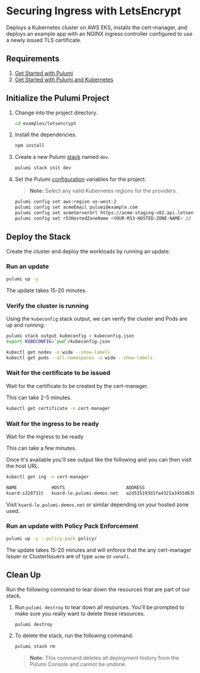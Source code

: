 # Securing Ingress with LetsEncrypt

Deploys a Kubernetes cluster on AWS EKS, installs the cert-manager, and deploys
an example app with an NGINX ingress controller configured to use a newly
issued TLS certificate.

## Requirements

1. [Get Started with Pulumi](https://www.pulumi.com/docs/get-started/kubernetes/)
1. [Get Started with Pulumi and Kubernetes](https://www.pulumi.com/docs/get-started/kubernetes/)

## Initialize the Pulumi Project

1.  Change into the project directory.

    ```bash
	cd examples/letsencrypt
    ```

1.  Install the dependencies.

    ```bash
    npm install
    ```

1.  Create a new Pulumi [stack][stack] named `dev`.

    ```bash
    pulumi stack init dev
    ```

1. Set the Pulumi [configuration][pulumi-config] variables for the project.

    > **Note:** Select any valid Kubernetes regions for the providers.

    ```bash
    pulumi config set aws:region us-west-2
    pulumi config set acmeEmail pulumi@example.com
    pulumi config set acmeServerUrl https://acme-staging-v02.api.letsencrypt.org/directory
    pulumi config set r53HostedZoneName <YOUR-R53-HOSTED-ZONE-NAME> // e.g. pulumi-demos.net
    ```

## Deploy the Stack

Create the cluster and deploy the workloads by running an update.

### Run an update

```bash
pulumi up -y
```

The update takes 15-20 minutes.

### Verify the cluster is running

Using the `kubeconfig` stack output, we can verify the cluster and Pods are up
and running:

```bash
pulumi stack output kubeconfig > kubeconfig.json
export KUBECONFIG=`pwd`/kubeconfig.json

kubectl get nodes -o wide --show-labels
kubectl get pods --all-namespaces -o wide --show-labels
```

### Wait for the certificate to be issued

Wait for the certificate to be created by the cert-manager.

This can take 2-5 minutes.

```bash
kubectl get certificate -n cert-manager
```

### Wait for the ingress to be ready

Wait for the ingress to be ready

This can take a few minutes.

Once it's available you'll see output like the following and you can then visit
the host URL.

```bash
kubectl get ing -n cert-manager

NAME             HOSTS                       ADDRESS                                                                 PORTS     AGE
kuard-s328731t   kuard-le.pulumi-demos.net   a2d535193d1fa4321a3455d63b12fe8f-56180337.us-west-2.elb.amazonaws.com   80, 443   2m22s
```

Visit `kuard-le.pulumi-demos.net` or similar depending on your hosted zone used.

### Run an update with Policy Pack Enforcement

```bash
pulumi up -y --policy-pack policy/
```

The update takes 15-20 minutes and will enforce that the any cert-manager
Issuer or ClusterIssuers are of type `acme` or `venafi`.

## Clean Up

Run the following command to tear down the resources that are part of our
stack.

1. Run `pulumi destroy` to tear down all resources.  You'll be prompted to make
   sure you really want to delete these resources.

   ```bash
   pulumi destroy
   ```

1. To delete the stack, run the following command.

   ```bash
   pulumi stack rm
   ```
   > **Note:** This command deletes all deployment history from the Pulumi
   > Console and cannot be undone.

[stack]: https://www.pulumi.com/docs/reference/stack.md"
[pulumi-config]: https://www.pulumi.com/docs/reference/config"
